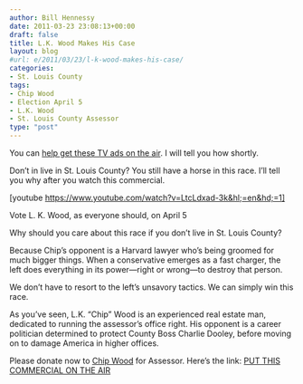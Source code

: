 ```yaml
---
author: Bill Hennessy
date: 2011-03-23 23:08:13+00:00
draft: false
title: L.K. Wood Makes His Case
layout: blog
#url: e/2011/03/23/l-k-wood-makes-his-case/
categories:
- St. Louis County
tags:
- Chip Wood
- Election April 5
- L.K. Wood
- St. Louis County Assessor
type: "post"
---
```


You can [help get these TV ads on the air](https://post.cfinc.com/cgi-bin/WebPay.cgi?formid=B625D7CADABCC86961406FD5F865A5DB7CB506039D10CD91&sessionid=BD71EFABE711170B). I will tell you how shortly.

 

Don’t in live in St. Louis County? You still have a horse in this race. I’ll tell you why after you watch this commercial.

 

[youtube https://www.youtube.com/watch?v=LtcLdxad-3k&hl;=en&hd;=1]

Vote L. K. Wood, as everyone should, on April 5

 

Why should you care about this race if you don’t live in St. Louis County?

 

Because Chip’s opponent is a Harvard lawyer who’s being groomed for much bigger things. When a conservative emerges as a fast charger, the left does everything in its power—right or wrong—to destroy that person. 

 

We don’t have to resort to the left’s unsavory tactics. We can simply win this race. 

 

As you’ve seen, L.K. “Chip” Wood is an experienced real estate man, dedicated to running the assessor’s office right. His opponent is a career politician determined to protect County Boss Charlie Dooley, before moving on to damage America in higher offices.

 

Please donate now to [Chip Wood](https://www.chipwoodforassessor.com/index1.html) for Assessor. Here’s the link: [PUT THIS COMMERCIAL ON THE AIR](https://post.cfinc.com/cgi-bin/WebPay.cgi?formid=B625D7CADABCC86961406FD5F865A5DB7CB506039D10CD91&sessionid=BD71EFABE711170B)
